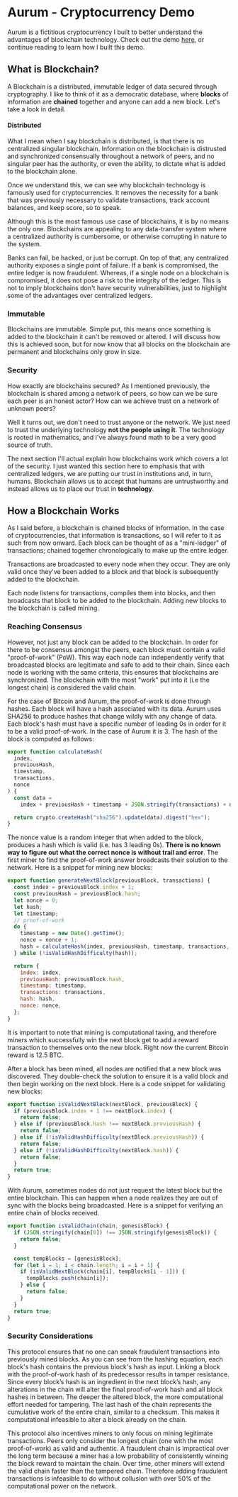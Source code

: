 # Aurum - Cryptocurrency Demo

Aurum is a fictitious cryptocurrency I built to better understand the advantages of blockchain technology. Check out the demo [here](https://kytha.github.io/aurum), or continue reading to learn how I built this demo.

## What is Blockchain?

A Blockchain is a distributed, immutable ledger of data secured through cryptography. I like to think of it as a democratic database, where **blocks** of information are **chained** together and anyone can add a new block. Let's take a look in detail.

#### Distributed

What I mean when I say blockchain is distributed, is that there is no centralized singular blockchain. Information on the blockchain is distrusted and synchronized consensually throughout a network of peers, and no singular peer has the authority, or even the ability, to dictate what is added to the blockchain alone.

Once we understand this, we can see why blockchain technology is famously used for cryptocurrencies. It removes the necessity for a bank that was previously necessary to validate transactions, track account balances, and keep score, so to speak.

Although this is the most famous use case of blockchains, it is by no means the only one. Blockchains are appealing to any data-transfer system where a centralized authority is cumbersome, or otherwise corrupting in nature to the system.

Banks can fail, be hacked, or just be corrupt. On top of that, any centralized authority exposes a single point of failure. If a bank is compromised, the entire ledger is now fraudulent. Whereas, if a single node on a blockchain is compromised, it does not pose a risk to the integrity of the ledger. This is not to imply blockchains don't have security vulnerabilities, just to highlight some of the advantages over centralized ledgers.

### Immutable

Blockchains are immutable. Simple put, this means once something is added to the blockchain it can't be removed or altered. I will discuss how this is achieved soon, but for now know that all blocks on the blockchain are permanent and blockchains only grow in size.

### Security

How exactly are blockchains secured? As I mentioned previously, the blockchain is shared among a network of peers, so how can we be sure each peer is an honest actor? How can we achieve trust on a network of unknown peers?

Well it turns out, we don't need to trust anyone or the network. We just need to trust the underlying technology **not the people using it**. The technology is rooted in mathematics, and I've always found math to be a very good source of truth.

The next section I'll actual explain how blockchains work which covers a lot of the security. I just wanted this section here to emphasis that with centralized ledgers, we are putting our trust in institutions and, in turn, humans. Blockchain allows us to accept that humans are untrustworthy and instead allows us to place our trust in **technology**.

## How a Blockchain Works

As I said before, a blockchain is chained blocks of information. In the case of cryptocurrencies, that information is transactions, so I will refer to it as such from now onward. Each block can be thought of as a "mini-ledger" of transactions; chained together chronologically to make up the entire ledger.

Transactions are broadcasted to every node when they occur. They are only valid once they've been added to a block and that block is subsequently added to the blockchain.

Each node listens for transactions, compiles them into blocks, and then broadcasts that block to be added to the blockchain. Adding new blocks to the blockchain is called mining.

### Reaching Consensus

However, not just any block can be added to the blockchain. In order for there to be consensus amongst the peers, each block must contain a valid "proof-of-work" (PoW). This way each node can independently verify that broadcasted blocks are legitimate and safe to add to their chain. Since each node is working with the same criteria, this ensures that blockchains are synchronized. The blockchain with the most "work" put into it (i.e the longest chain) is considered the valid chain.

For the case of Bitcoin and Aurum, the proof-of-work is done through hashes. Each block will have a hash associated with its data. Aurum uses SHA256 to produce hashes that change wildly with any change of data. Each block's hash must have a specific number of leading 0s in order for it to be a valid proof-of-work. In the case of Aurum it is 3. The hash of the block is computed as follows:

```javascript
export function calculateHash(
  index,
  previousHash,
  timestamp,
  transactions,
  nonce
) {
  const data =
    index + previousHash + timestamp + JSON.stringify(transactions) + nonce;

  return crypto.createHash("sha256").update(data).digest("hex");
}
```

The nonce value is a random integer that when added to the block, produces a hash which is valid (i.e. has 3 leading 0s). **There is no known way to figure out what the correct nonce is without trail and error**. The first miner to find the proof-of-work answer broadcasts their solution to the network. Here is a snippet for mining new blocks:

```javascript
export function generateNextBlock(previousBlock, transactions) {
  const index = previousBlock.index + 1;
  const previousHash = previousBlock.hash;
  let nonce = 0;
  let hash;
  let timestamp;
  // proof-of-work
  do {
    timestamp = new Date().getTime();
    nonce = nonce + 1;
    hash = calculateHash(index, previousHash, timestamp, transactions, nonce);
  } while (!isValidHashDifficulty(hash));

  return {
    index: index,
    previousHash: previousBlock.hash,
    timestamp: timestamp,
    transactions: transactions,
    hash: hash,
    nonce: nonce,
  };
}
```

It is important to note that mining is computational taxing, and therefore miners which successfully win the next block get to add a reward transaction to themselves onto the new block. Right now the current Bitcoin reward is 12.5 BTC.

After a block has been mined, all nodes are notified that a new block was discovered. They double-check the solution to ensure it is a valid block and then begin working on the next block. Here is a code snippet for validating new blocks:

```javascript
export function isValidNextBlock(nextBlock, previousBlock) {
  if (previousBlock.index + 1 !== nextBlock.index) {
    return false;
  } else if (previousBlock.hash !== nextBlock.previousHash) {
    return false;
  } else if (!isValidHashDifficulty(nextBlock.previousHash)) {
    return false;
  } else if (!isValidHashDifficulty(nextBlock.hash)) {
    return false;
  }
  return true;
}
```

With Aurum, sometimes nodes do not just request the latest block but the entire blockchain. This can happen when a node realizes they are out of sync with the blocks being broadcasted. Here is a snippet for verifying an entire chain of blocks received.

```javascript
export function isValidChain(chain, genesisBlock) {
  if (JSON.stringify(chain[0]) !== JSON.stringify(genesisBlock)) {
    return false;
  }

  const tempBlocks = [genesisBlock];
  for (let i = 1; i < chain.length; i = i + 1) {
    if (isValidNextBlock(chain[i], tempBlocks[i - 1])) {
      tempBlocks.push(chain[i]);
    } else {
      return false;
    }
  }
  return true;
}
```

### Security Considerations

This protocol ensures that no one can sneak fraudulent transactions into previously mined blocks. As you can see from the hashing equation, each block's hash contains the previous block's hash as input. Linking a block with the proof-of-work hash of its predecessor results in tamper resistance. Since every block’s hash is an ingredient in the next block’s hash, any alterations in the chain will alter the final proof-of-work hash and all block hashes in between. The deeper the altered block, the more computational effort needed for tampering. The last hash of the chain represents the cumulative work of the entire chain, similar to a checksum. This makes it computational infeasible to alter a block already on the chain.

This protocol also incentives miners to only focus on mining legitimate transactions. Peers only consider the longest chain (one with the most proof-of-work) as valid and authentic. A fraudulent chain is impractical over the long term because a miner has a low probability of consistently winning the block reward to maintain the chain. Over time, other miners will extend the valid chain faster than the tampered chain. Therefore adding fraudulent transactions is infeasible to do without collusion with over 50% of the computational power on the network.
